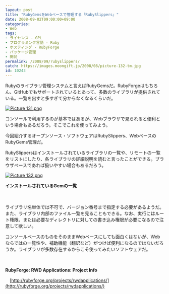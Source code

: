 ```yaml
---
layout: post
title: "RubyGemsをWebベースで管理する「RubySlippers」"
date: 2008-09-02T09:00:00+09:00
categories:
- Web
tags: 
- ライセンス - GPL
- プログラミング言語 - Ruby
- ホスティング - RubyForge
- パッケージ管理
- 開発
permalink: /2008/09/rubyslippers/
catch: https://images.moongift.jp/2008/08/picture-132-tm.jpg
id: 10243
---
```

Rubyのライブラリ管理システムと言えばRubyGemsだ。RubyForgeはもちろん、GitHubでもサポートされているとあって、多数のライブラリが提供されている。一覧を出すと多すぎて分からなくなるくらいだ。

  

[![Picture 131.png](https://images.moongift.jp/2008/08/picture-131-tm.jpg)](https://images.moongift.jp/2008/08/picture-131.jpg)

  

コンソールで利用するのが基本ではあるが、Webブラウザで見られると便利という場合もあるだろう。そこでこれを使ってみよう。

  

今回紹介するオープンソース・ソフトウェアはRubySlippers、WebベースのRubyGems管理だ。

  
  
<!--more-->  

RubySlippersはインストールされているライブラリの一覧や、リモートの一覧をリストにしたり、各ライブラリの詳細説明を読むと言ったことができる。ブラウザベースであれば扱いやすい場合もあるだろう。

  

[![Picture 132.png](https://images.moongift.jp/2008/08/picture-132-tm.jpg)](https://images.moongift.jp/2008/08/picture-132.jpg)  
  
**インストールされているGemの一覧**

  

　

  

ライブラリ名単体では不可で、バージョン番号まで指定する必要があるようだ。また、ライブラリ内部のファイル一覧を見ることもできる。なお、実行にはルート権限、または必要なディレクトリに対しての書き込み権限が必要になるので注意して欲しい。

  

コンソールベースのものをそのままWebベースにしても面白くはないが、Webならではの一覧性や、補助機能（翻訳など）がつけば便利になるのではないだろうか。ライブラリが多数存在するからこそ使ってみたいソフトウェアだ。

  

　

  

**RubyForge: RWD Applications: Project Info**  
  
　[http://rubyforge.org/projects/rwdapplications/](http://rubyforge.org/projects/rwdapplications/)

  
